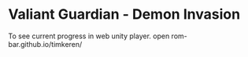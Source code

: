 # Valiant Guardian - Demon Invasion

To see current progress in web unity player. open rom-bar.github.io/timkeren/
